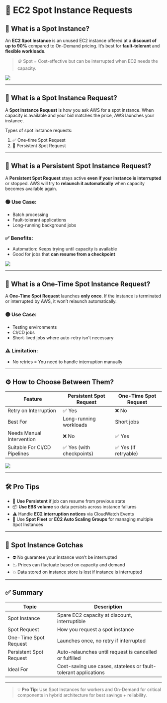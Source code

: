 
# 💸 EC2 Spot Instance Requests

## 🧾 What is a Spot Instance?

An **EC2 Spot Instance** is an unused EC2 instance offered at a **discount of up to 90%** compared to On-Demand pricing. It’s best for **fault-tolerant** and **flexible workloads**.

> 🪙 Spot = Cost-effective but can be interrupted when EC2 needs the capacity.

![](https://imgs.search.brave.com/H6gLT_cnVklm2qCQhcRZZP5NtIgGLP8qWjxprVmVHo8/rs:fit:860:0:0:0/g:ce/aHR0cHM6Ly93d3cu/bm9wcy5pby93cC1j/b250ZW50L3VwbG9h/ZHMvMjAyMy8wNi9B/V1MtZGlhZ3JhbS0x/LnBuZw)

---

## 🧠 What is a Spot Instance Request?

A **Spot Instance Request** is how you ask AWS for a spot instance. When capacity is available and your bid matches the price, AWS launches your instance.

Types of spot instance requests:
1. ✅ One-time Spot Request
2. 🔁 Persistent Spot Request

---

## 🔂 What is a **Persistent Spot Instance Request**?

A **Persistent Spot Request** stays active **even if your instance is interrupted** or stopped. AWS will try to **relaunch it automatically** when capacity becomes available again.

### 🟢 Use Case:
- Batch processing
- Fault-tolerant applications
- Long-running background jobs

### ✅ Benefits:
- Automation: Keeps trying until capacity is available
- Good for jobs that **can resume from a checkpoint**

![](https://imgs.search.brave.com/xl8P0mj4hg3TBUGM4NJ2zvqeLBGmcEtZx2V37E44AEM/rs:fit:860:0:0:0/g:ce/aHR0cHM6Ly9qYXll/bmRyYXBhdGlsLmNv/bS93cC1jb250ZW50/L3VwbG9hZHMvMjAy/MS8wOS9FQzJfU3Bv/dF9JbnN0YW5jZV9S/ZXF1ZXN0cy5wbmc)

---

## 🔁 What is a **One-Time Spot Instance Request**?

A **One-Time Spot Request** launches **only once**. If the instance is terminated or interrupted by AWS, it won’t relaunch automatically.

### 🟡 Use Case:
- Testing environments
- CI/CD jobs
- Short-lived jobs where auto-retry isn't necessary

### ⚠️ Limitation:
- No retries = You need to handle interruption manually

---

## ⚙️ How to Choose Between Them?

| Feature                       | Persistent Spot Request | One-Time Spot Request |
|------------------------------|--------------------------|------------------------|
| Retry on Interruption        | ✅ Yes                   | ❌ No                 |
| Best For                     | Long-running workloads   | Short jobs             |
| Needs Manual Intervention    | ❌ No                    | ✅ Yes                |
| Suitable For CI/CD Pipelines | ✅ Yes (with checkpoints) | ✅ Yes (if retryable) |

![](https://imgs.search.brave.com/VzcE3yD7Pzj-h7KItxmBIJGlqL2VEWEkZ1mybLN2L2k/rs:fit:860:0:0:0/g:ce/aHR0cHM6Ly9kb2Nz/LmF3cy5hbWF6b24u/Y29tL2ZyX2ZyL0FX/U0VDMi9sYXRlc3Qv/VXNlckd1aWRlL2lt/YWdlcy9zcG90X3Jl/cXVlc3Rfc3RhdGVz/LnBuZw)

---

## 🛠️ Pro Tips

- 🔁 **Use Persistent** if job can resume from previous state
- 📦 **Use EBS volume** so data persists across instance failures
- ⚠️ Handle **EC2 interruption notices** via CloudWatch Events
- 🧾 Use **Spot Fleet** or **EC2 Auto Scaling Groups** for managing multiple Spot Instances

---

## 🚫 Spot Instance Gotchas

- ⛔ No guarantee your instance won’t be interrupted
- 📉 Prices can fluctuate based on capacity and demand
- 💥 Data stored on instance store is lost if instance is interrupted

---

## ✅ Summary

| Topic                         | Description                                                                 |
|------------------------------|-----------------------------------------------------------------------------|
| Spot Instance                | Spare EC2 capacity at discount, interruptible                               |
| Spot Request                 | How you request a spot instance                                             |
| One-Time Spot Request        | Launches once, no retry if interrupted                                      |
| Persistent Spot Request      | Auto-relaunches until request is cancelled or fulfilled                     |
| Ideal For                    | Cost-saving use cases, stateless or fault-tolerant applications             |

---

> 💡 **Pro Tip**: Use Spot Instances for workers and On-Demand for critical components in hybrid architecture for best savings + reliability.

